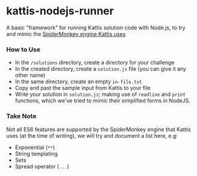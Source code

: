 # kattis-nodejs-runner
A basic "framework" for running Kattis solution code with Node.js, to try and mimic the [SpiderMonkey engine Kattis uses](https://open.kattis.com/help/javascript)

### How to Use

- In the `/solutions` directory, create a directory for your challenge
- In the created directory, create a `solution.js` file (you can give it any other name)
- In the same directory, create an empty `in-file.txt`
- Copy and past the sample input from Kattis to your file
- Write your solution in `solution.js`; making use of `readline` and `print` functions, which we've tried to mimic their simplified forms in NodeJS.

### Take Note

Not all ES6 features are supported by the SpiderMonkey engine that Kattis uses (at the time of writing), we will try and document a list here, e.g:

- Exponential (`**`)
- String templating
- Sets
- Spread operator (`...`)
